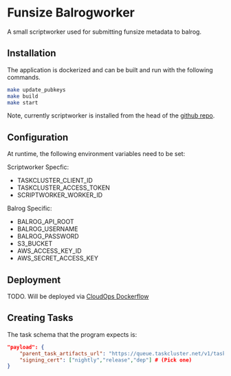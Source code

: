 # Funsize Balrogworker

A small scriptworker used for submitting funsize metadata to balrog.


## Installation

The application is dockerized and can be built and run with the following
commands. 

```bash
make update_pubkeys
make build
make start
```

Note, currently scriptworker is installed from the head of the 
[github repo](https://github.com/escapewindow/scriptworker). 

## Configuration
At runtime, the following environment variables need to be set:

Scriptworker Specfic:
- TASKCLUSTER_CLIENT_ID
- TASKCLUSTER_ACCESS_TOKEN
- SCRIPTWORKER_WORKER_ID

Balrog Specific:
- BALROG_API_ROOT
- BALROG_USERNAME
- BALROG_PASSWORD
- S3_BUCKET
- AWS_ACCESS_KEY_ID
- AWS_SECRET_ACCESS_KEY     

## Deployment

TODO. Will be deployed via [CloudOps Dockerflow](https://github.com/mozilla-services/Dockerflow/)

## Creating Tasks

The task schema that the program expects is: 

```json
"payload": {
    "parent_task_artifacts_url": "https://queue.taskcluster.net/v1/task/<taskID>/artifacts/public/env",
    "signing_cert": ["nightly","release","dep"] # (Pick one)
}
```
